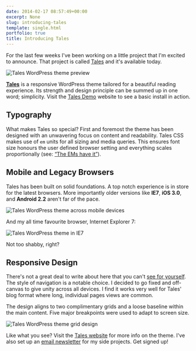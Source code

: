 ```yaml
---
date: 2014-02-17 08:57:49+00:00
excerpt: None
slug: introducing-tales
template: single.html
portfolio: true
title: Introducing Tales
---
```


For the last few weeks I've been working on a little project that I'm excited to announce. That project is called [Tales](http://themes.dbushell.com/tales/) and it's available today.

![Tales WordPress theme preview](/images/blog/2014/tales-preview-large.png)

**[Tales](http://themes.dbushell.com/tales/)** is a responsive WordPress theme tailored for a beautiful reading experience. Its strength and design principle can be summed up in one word; simplicity. Visit the [Tales Demo](http://themes.dbushell.com/tales-demo/) website to see a basic install in action.

## Typography

What makes Tales so special? First and foremost the theme has been designed with an unwavering focus on content and readability. Tales CSS makes use of `em` units for all sizing and media queries. This ensures font size honours the user defined browser setting and everything scales proportionally (see: [“The EMs have it”](http://blog.cloudfour.com/the-ems-have-it-proportional-media-queries-ftw/)).

## Mobile and Legacy Browsers

Tales has been built on solid foundations. A top notch experience is in store for the latest browsers. More importantly older versions like **IE7**, **iOS 3.0**, and **Android 2.2** aren't far of the pace.

![Tales WordPress theme across mobile devices](/images/blog/2014/tales-mobile-devices.jpg)

And my all time favourite browser, Internet Explorer 7:

![Tales WordPress theme in IE7](/images/blog/2014/tales-in-ie7.png)

Not too shabby, right?

## Responsive Design

There's not a great deal to write about here that you can't [see for yourself](http://themes.dbushell.com/tales/). The style of navigation is a notable choice. I decided to go fixed and off-canvas to give unity across all devices. I find it works very well for Tales' blog format where long, individual pages views are common.

The design aligns to two complimentary grids and a loose baseline within the main content. Five major breakpoints were used to adapt to screen size.

![Tales WordPress theme grid design](/images/blog/2014/tales-grid-desktop.png)

Like what you see? Visit the [Tales website](http://themes.dbushell.com/tales/) for more info on the theme. I've also set up an [email newsletter](http://eepurl.com/M2I9P) for my side projects. Get signed up!
